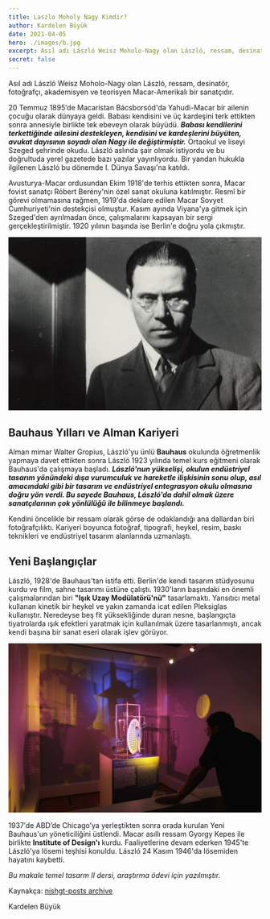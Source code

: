 ```yaml
---
title: Laszlo Moholy Nagy Kimdir?
author: Kardelen Büyük
date: 2021-04-05
hero: ./images/b.jpg
excerpt: Asıl adı László Weisz Moholo-Nagy olan László, ressam, desinatör, fotoğrafçı, akademisyen ve teorisyen Macar-Amerikalı bir sanatçıdır.
secret: false
---
```


Asıl adı László Weisz Moholo-Nagy olan László, ressam, desinatör, fotoğrafçı, akademisyen ve teorisyen Macar-Amerikalı bir sanatçıdır.

20 Temmuz 1895′de Macaristan Bácsborsód'da Yahudi-Macar bir ailenin çocuğu olarak dünyaya geldi. Babası kendisini ve üç kardeşini terk ettikten sonra annesiyle birlikte tek ebeveyn olarak büyüdü. ***Babası kendilerini terkettiğinde ailesini destekleyen, kendisini ve kardeşlerini büyüten, avukat dayısının soyadı olan Nagy ile değiştirmiştir.*** Ortaokul ve liseyi Szeged şehrinde okudu. László aslında şair olmak istiyordu ve bu doğrultuda yerel gazetede bazı yazılar yayınlıyordu. Bir yandan hukukla ilgilenen László bu dönemde I. Dünya Savaşı'na katıldı.

Avusturya-Macar ordusundan Ekim 1918'de terhis ettikten sonra, Macar fovist sanatçı Róbert Berény'nin özel sanat okuluna katılmıştır. Resmî bir görevi olmamasına rağmen, 1919'da deklare edilen Macar Sovyet Cumhuriyeti'nin destekçisi olmuştur. Kasım ayında Viyana'ya gitmek için Szeged'den ayrılmadan önce, çalışmalarını kapsayan bir sergi gerçekleştirilmiştir. 1920 yılının başında ise Berlin'e doğru yola çıkmıştır.

![Laszlo Moholy Nagy](./images/a.jpg)

## Bauhaus Yılları ve Alman Kariyeri

Alman mimar Walter Gropius, László'yu ünlü **Bauhaus** okulunda öğretmenlik yapmaya davet ettikten sonra László 1923 yılında temel kurs eğitmeni olarak Bauhaus'da çalışmaya başladı. ***László'nun yükselişi, okulun endüstriyel tasarım yönündeki dışa vurumculuk ve hareketle ilişkisinin sonu olup, asıl amacındaki gibi bir tasarım ve endüstriyel entegrasyon okulu olmasına doğru yön verdi. Bu sayede Bauhaus, László'da dahil olmak üzere sanatçılarının çok yönlülüğü ile bilinmeye başlandı.***

Kendini öncelikle bir ressam olarak görse de odaklandığı ana dallardan biri fotoğrafçılıktı. Kariyeri boyunca fotoğraf, tipografi, heykel, resim, baskı teknikleri ve endüstriyel tasarım alanlarında uzmanlaştı.

## Yeni Başlangıçlar

László, 1928'de Bauhaus'tan istifa etti. Berlin'de kendi tasarım stüdyosunu kurdu ve film, sahne tasarımı üstüne çalıştı. 1930'ların başındaki en önemli çalışmalarından biri **"Işık Uzay Modülatörü'nü"** tasarlamaktı. Yansıtıcı metal kullanan kinetik bir heykel ve yakın zamanda icat edilen Pleksiglas kullanıştır. Neredeyse beş fit yüksekliğinde duran nesne, başlangıçta tiyatrolarda ışık efektleri yaratmak için kullanılmak üzere tasarlanmıştı, ancak kendi başına bir sanat eseri olarak işlev görüyor.

![Işık Uzay Modülatörü](./images/b.jpg)

1937′de ABD’de Chicago’ya yerleştikten sonra orada kuru­lan Yeni Bauhaus'un yöneticiliğini üstlendi. Macar asıllı ressam Gyorgy Kepes ile birlikte **Institute of Design'ı** kurdu. Faaliyetlerine devam ederken 1945'te László'ya lösemi teşhisi konuldu. László 24 Kasım 1946'da lösemiden hayatını kaybetti.

*Bu makale temel tasarm II dersi, araştırma ödevi için yazılmıştır.*

Kaynakça: [nishgt-posts archive](https://github.com/nishgt/nishgt-posts/blob/master/2021-04-05-laszlo-moholy-nagy/kaynakca.txt)

Kardelen Büyük



